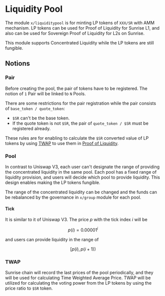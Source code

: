 # Liquidity Pool

The module `x/liquiditypool` is for minting LP tokens of `XXX/SR` with AMM mechanism.
LP tokens can be used for Proof of Liquidity for Sunrise L1, and also can be used for Sovereign Proof of Liquidity for L2s on Sunrise.

This module supports Concentrated Liquidity while the LP tokens are still fungible.

## Notions

### Pair

Before creating the pool, the pair of tokens have to be registered.
The notion of `1` Pair will be linked to `N` Pools.

There are some restrictions for the pair registration while the pair consists of `base_token / quote_token`:

- `$SR` can't be the base token.
- If the quote token is not `$SR`, the pair of `quote_token / $SR` must be registered already.

These rules are for enabling to calculate the `$SR` converted value of LP tokens by using [TWAP](#twap) to use them in [Proof of Liquidity](./proof-of-liquidity.md).

### Pool

In contrast to Uniswap V3, each user can't designate the range of providing the concentrated liquidity in the same pool.
Each pool has a fixed range of liquidity provision, and users will decide which pool to provide liquidity.
This design enables making the LP tokens fungible.

The range of the concentrated liquidity can be changed and the funds can be rebalanced by the governance in `x/group` module for each pool.

#### Tick

It is similar to it of Uniswap V3.
The price $p$ with the tick index $i$ will be

$$
p(i) = 0.00001^i
$$

and users can provide liquidity in the range of

$$
[p(i), p(i+1))
$$

### TWAP

Sunrise chain will record the last prices of the pool periodically, and they will be used for calculating Time Weighted Average Price.
TWAP will be utilized for calculating the voting power from the LP tokens by using the price ratio to `$SR` token.
